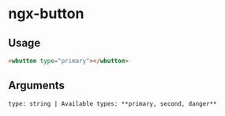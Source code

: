 # ngx-button

## Usage
```html
<wbutton type="primary"></wbutton>
```

## Arguments
```
type: string | Available types: **primary, second, danger** 
```
